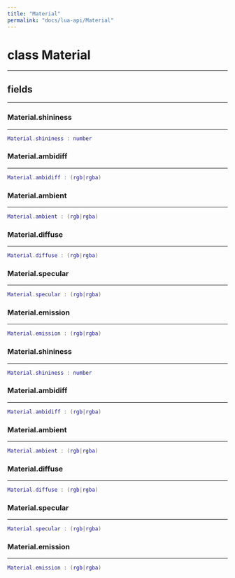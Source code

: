 ```yaml
---
title: "Material"
permalink: "docs/lua-api/Material"
---
```

# class Material











---



## fields
---

### Material.shininess
---
```lua
Material.shininess : number
```










### Material.ambidiff
---
```lua
Material.ambidiff : (rgb|rgba)
```










### Material.ambient
---
```lua
Material.ambient : (rgb|rgba)
```










### Material.diffuse
---
```lua
Material.diffuse : (rgb|rgba)
```










### Material.specular
---
```lua
Material.specular : (rgb|rgba)
```










### Material.emission
---
```lua
Material.emission : (rgb|rgba)
```










### Material.shininess
---
```lua
Material.shininess : number
```










### Material.ambidiff
---
```lua
Material.ambidiff : (rgb|rgba)
```










### Material.ambient
---
```lua
Material.ambient : (rgb|rgba)
```










### Material.diffuse
---
```lua
Material.diffuse : (rgb|rgba)
```










### Material.specular
---
```lua
Material.specular : (rgb|rgba)
```










### Material.emission
---
```lua
Material.emission : (rgb|rgba)
```











